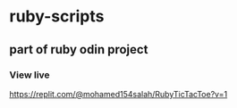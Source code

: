# ruby-scripts

## part of ruby odin project

### View live 
https://replit.com/@mohamed154salah/RubyTicTacToe?v=1
